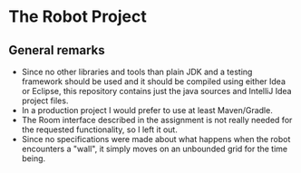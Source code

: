 # The Robot Project

## General remarks

* Since no other libraries and tools than plain JDK and a testing framework should be used and it should be compiled using either Idea or Eclipse, this repository contains just the java sources and IntelliJ Idea project files.
* In a production project I would prefer to use at least Maven/Gradle.
* The Room interface described in the assignment is not really needed for the requested functionality, so I left it out. 
* Since no specifications were made about what happens when the robot encounters a "wall", it simply moves on an unbounded grid for the time being.

